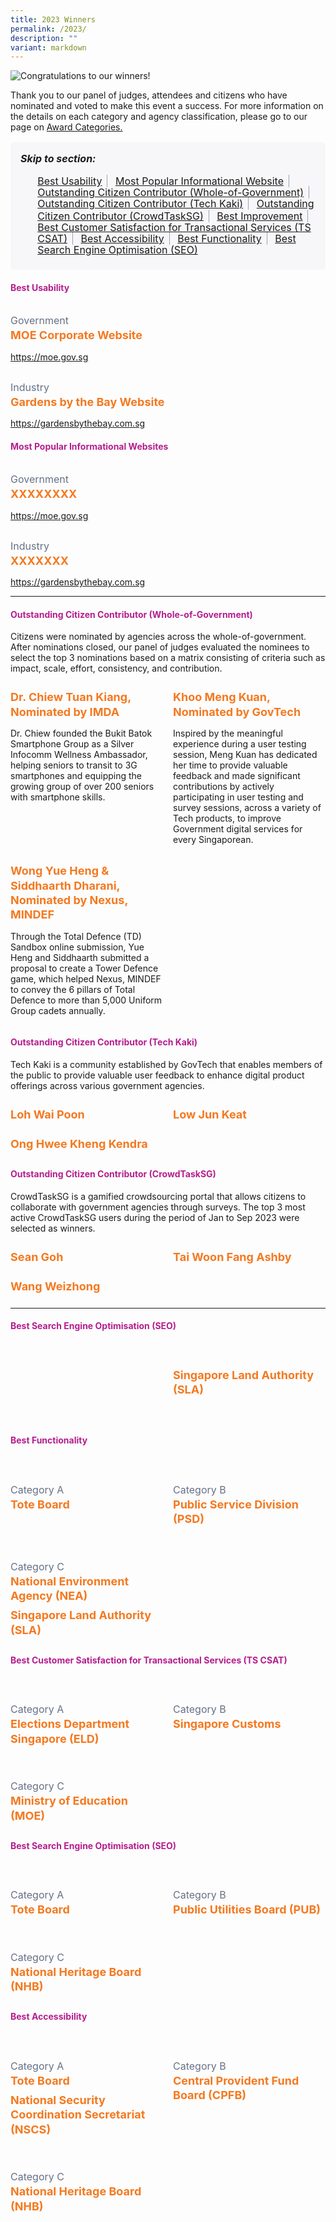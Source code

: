 ```yaml
---
title: 2023 Winners
permalink: /2023/
description: ""
variant: markdown
---
```

<style type="text/css">
.content h4, h4 {
    color: #B41E8E;
    font-weight: 700;
}
.winner {
    font-size: 1.125rem;
    color: #F47920;
    font-weight: 700;
    line-height: 1.3 !important;
    margin-top: 0;
    margin-bottom: 8px;
}
.classification {
    font-size: 1rem;
    color: #667085;
    line-height: 1.5 !important;
}
.grid-container {
    display: grid;
    gap: 1rem;
    justify-content: center;
    padding-top: 12px;
}
.g-col-2 {
    grid-template-columns: repeat(auto-fit, minmax(20rem, 2fr));
}
.g-col-3 {
    grid-template-columns: repeat(auto-fit, minmax(15rem, 3fr));
}
.grid-container figure {
    margin-left: 0;
    margin-right: 16px;
}
.grid-container .media+.media {
    border: 0 none !important;
    margin-top: 0 !important;
    padding: 0 !important;
}
#toc-panel {
    background-color: #F7F7F9;
    word-break: break-word;
    padding: 16px;
    border-radius: 4px;
    margin-top: 16px;
}
h5.toc-title {
    margin: 0;
    font-size: 1rem;
}
ul.toc-links {
    margin-top: 16px;
    margin-bottom: 8px;
    font-size: 1rem;
}
ul.toc-links li {
    display: inline;
    margin: 0 8px 0 0;
    padding-right: 8px;
    border-right: 1px solid #98A2B3;
    font-size: 1rem;
    line-height: 1rem;
}
ul.toc-links li:last-child {
    border-right: 0;
}
</style>
  <div><img alt="Congratulations to our winners!" src="/images/congrats_banner.png"></div>
  <p>Thank you to our panel of judges, attendees and citizens who have nominated and voted to make this event a success. For more information on the details on each category and agency classification, please go to our page on <a aria-label="Link to Award Categories page" href="/award-categories/">Award Categories.</a></p>
  <div role="navigation" id="toc-panel">
    <h5 class="toc-title">Skip to section:</h5>
    <ul class="toc-links">
      <li><a href="#bu">Best Usability</a></li>
      <li><a href="#popular">Most Popular Informational Website</a></li>
      <li><a href="#occ-wog">Outstanding Citizen Contributor (Whole-of-Government)</a></li>
      <li><a href="#occ-tk">Outstanding Citizen Contributor (Tech Kaki)</a></li>
      <li><a href="#occ-ctsg">Outstanding Citizen Contributor (CrowdTaskSG)</a></li>
      <li><a href="#improve">Best Improvement</a></li>
      <li><a href="#csat">Best Customer Satisfaction for Transactional Services (TS CSAT)</a></li>
      <li><a href="#accessibility">Best Accessibility</a></li>
      <li><a href="#functionality">Best Functionality</a></li>
      <li><a href="#seo">Best Search Engine Optimisation (SEO)</a></li>
    </ul>
  </div>
  <h4 id="bu" class="has-text-centered">Best Usability</h4>
  <div class="row is-multiline">
    <div class="col is-4">
      <figure class="image is-5by4 margin--none"><img alt="" src="/images/gov_moe.png"></figure>
    </div>
    <div class="col is-8">
      <div class="classification">Government</div>
      <div class="winner has-text-left">MOE Corporate Website</div>
      <p class="margin--top--none"><a target="_blank" href="https://moe.gov.sg">https://moe.gov.sg</a></p>
    </div>
    <div class="col is-4">
      <figure class="image is-5by4 margin--none"><img alt="" src="/images/industry_gbtb.png"></figure>
    </div>
    <div class="col is-8">
      <div class="classification">Industry</div>
      <div class="winner has-text-left">Gardens by the Bay Website</div>
      <p class="margin--top--none"><a target="_blank" href="https://gardensbythebay.com.sg">https://gardensbythebay.com.sg</a></p>
    </div>
  </div>
  <h4 id="popular" class="has-text-centered">Most Popular Informational Websites</h4>
  <div class="row is-multiline">
    <div class="col is-4">
      <figure class="image is-5by4 margin--none"><img alt="" src="/images/gov_moe.png"></figure>
    </div>
    <div class="col is-8">
      <div class="classification">Government</div>
      <div class="winner has-text-left">XXXXXXXX</div>
      <p class="margin--top--none"><a target="_blank" href="https://moe.gov.sg">https://moe.gov.sg</a></p>
    </div>
    <div class="col is-4">
      <figure class="image is-5by4 margin--none"><img alt="" src="/images/gov_moe.png"></figure>
    </div>
    <div class="col is-8">
      <div class="classification">Industry</div>
      <div class="winner has-text-left">XXXXXXX</div>
      <p class="margin--top--none"><a target="_blank" href="https://gardensbythebay.com.sg">https://gardensbythebay.com.sg</a></p>
    </div>
  </div>
  <hr>
  <h4 id="occ-wog" class="has-text-centered">Outstanding Citizen Contributor (Whole-of-Government)</h4>
  <p>Citizens were nominated by agencies across the whole-of-government. After nominations closed, our panel of judges evaluated the nominees to select the top 3 nominations based on a matrix consisting of criteria such as impact, scale, effort, consistency, and contribution.</p>
  <div class="grid-container g-col-3">
    <div class="col">
      <div class="winner has-text-left">Dr. Chiew Tuan Kiang, Nominated by IMDA</div>
      <p>Dr. Chiew founded the Bukit Batok Smartphone Group as a Silver Infocomm Wellness Ambassador, helping seniors to transit to 3G smartphones and equipping the growing group of over 200 seniors with smartphone skills.</p>
    </div>
    <div class="col">
      <div class="winner has-text-left">Khoo Meng Kuan, Nominated by GovTech</div>
      <p>Inspired by the meaningful experience during a user testing session, Meng Kuan has dedicated her time to provide valuable feedback and made significant contributions by actively participating in user testing and survey sessions, across a variety of Tech products, to improve Government digital services for every Singaporean.</p>
    </div>
    <div class="col">
      <div class="winner has-text-left">Wong Yue Heng &amp; Siddhaarth Dharani, Nominated by Nexus, MINDEF</div>
      <p>Through the Total Defence (TD) Sandbox online submission, Yue Heng and Siddhaarth submitted a proposal to create a Tower Defence game, which helped Nexus, MINDEF to convey the 6 pillars of Total Defence to more than 5,000 Uniform Group cadets annually.</p>
    </div>
  </div>
  <h4 id="occ-tk" class="has-text-centered">Outstanding Citizen Contributor (Tech Kaki)</h4>
      <p>Tech Kaki is a community established by GovTech that enables members of the public to provide valuable user feedback to enhance digital product offerings across various government agencies.</p>
  <div class="grid-container g-col-3">
    <div class="col">
      <div class="winner has-text-left">Loh Wai Poon</div>
    </div>
    <div class="col">
      <div class="winner has-text-left">Low Jun Keat</div>
    </div>
    <div class="col">
      <div class="winner has-text-left">Ong Hwee Kheng Kendra</div>
    </div>
  </div>
  <h4 id="occ-ctsg" class="has-text-centered">Outstanding Citizen Contributor (CrowdTaskSG)</h4>
      <p>CrowdTaskSG is a gamified crowdsourcing portal that allows citizens to collaborate with government agencies through surveys. The top 3 most active CrowdTaskSG users during the period of Jan to Sep 2023 were selected as winners.  </p>
  <div class="grid-container g-col-3">
    <div class="col">
      <div class="winner has-text-left">Sean Goh</div>
    </div>
    <div class="col">
      <div class="winner has-text-left">Tai Woon Fang Ashby</div>
    </div>
    <div class="col">
      <div class="winner has-text-left">Wang Weizhong</div>
    </div>
  </div>
  <hr>
  <h4 class="has-text-centered">Best Search Engine Optimisation (SEO)</h4>
  <div class="grid-container g-col-3">
    <div class="is-hidden-mobile">&nbsp;</div>
    <div>
      <article class="media">
        <figure class="media-left"><img src="/images/trophy2_2023.svg" alt=""></figure>
        <div class="media-content">
          <div class="content">
            <div class="winner">Singapore Land Authority (SLA)</div>
          </div>
        </div>
      </article>
    </div>
    <div class="is-hidden-mobile">&nbsp;</div>
  </div>
  <h4 id="functionality" class="has-text-centered">Best Functionality</h4>
  <div class="grid-container g-col-3">
    <article class="media">
      <figure class="media-left"><img src="/images/trophy2_2023.svg" alt=""></figure>
      <div class="media-content">
        <div class="content">
          <div class="classification">Category A</div>
          <div class="winner">Tote Board</div>
        </div>
      </div>
    </article>
    <article class="media">
      <figure class="media-left"><img src="/images/trophy2_2023.svg" alt=""></figure>
      <div class="media-content">
        <div class="content">
          <div class="classification">Category B</div>
          <div class="winner">Public Service Division (PSD)</div>
        </div>
      </div>
    </article>
    <article class="media">
      <figure class="media-left"><img src="/images/trophy2_2023.svg" alt=""></figure>
      <div class="media-content">
        <div class="content">
          <div class="classification">Category C</div>
          <div class="winner">National Environment Agency (NEA)</div>
          <div class="winner">Singapore Land Authority (SLA)</div>
        </div>
      </div>
    </article>
  </div>
  <h4 class="has-text-centered">Best Customer Satisfaction for Transactional Services  (TS CSAT) </h4>
  <div class="grid-container g-col-3">
    <article class="media">
      <figure class="media-left"><img src="/images/trophy2_2023.svg" alt=""></figure>
      <div class="media-content">
        <div class="content">
          <div class="classification">Category A</div>
          <div class="winner">Elections Department Singapore (ELD)</div>
        </div>
      </div>
    </article>
    <article class="media">
      <figure class="media-left"><img src="/images/trophy2_2023.svg" alt=""></figure>
      <div class="media-content">
        <div class="content">
          <div class="classification">Category B</div>
          <div class="winner">Singapore Customs</div>
        </div>
      </div>
    </article>
    <article class="media">
      <figure class="media-left"><img src="/images/trophy2_2023.svg" alt=""></figure>
      <div class="media-content">
        <div class="content">
          <div class="classification">Category C</div>
          <div class="winner">Ministry of Education (MOE)</div>
        </div>
      </div>
    </article>
  </div>
  <h4 class="has-text-centered">Best Search Engine Optimisation (SEO)</h4>
  <div class="grid-container g-col-3">
    <article class="media">
      <figure class="media-left"><img src="/images/trophy2_2023.svg" alt=""></figure>
      <div class="media-content">
        <div class="content">
          <div class="classification">Category A</div>
          <div class="winner">Tote Board</div>
        </div>
      </div>
    </article>
    <article class="media">
      <figure class="media-left"><img src="/images/trophy2_2023.svg" alt=""></figure>
      <div class="media-content">
        <div class="content">
          <div class="classification">Category B</div>
          <div class="winner">Public Utilities Board (PUB)</div>
        </div>
      </div>
    </article>
    <article class="media">
      <figure class="media-left"><img src="/images/trophy2_2023.svg" alt=""></figure>
      <div class="media-content">
        <div class="content">
          <div class="classification">Category C</div>
          <div class="winner">National Heritage Board (NHB)</div>
        </div>
      </div>
    </article>
  </div>
  <h4 class="has-text-centered">Best Accessibility</h4>
  <div class="grid-container g-col-3">
    <article class="media">
      <figure class="media-left"><img src="/images/trophy2_2023.svg" alt=""></figure>
      <div class="media-content">
        <div class="content">
          <div class="classification">Category A</div>
          <div class="winner">Tote Board</div>
          <div class="winner">National Security Coordination Secretariat (NSCS)</div>
        </div>
      </div>
    </article>
    <article class="media">
      <figure class="media-left"><img src="/images/trophy2_2023.svg" alt=""></figure>
      <div class="media-content">
        <div class="content">
          <div class="classification">Category B</div>
          <div class="winner">Central Provident Fund Board (CPFB)</div>
        </div>
      </div>
    </article>
    <article class="media">
      <figure class="media-left"><img src="/images/trophy2_2023.svg" alt=""></figure>
      <div class="media-content">
        <div class="content">
          <div class="classification">Category C</div>
          <div class="winner">National Heritage Board (NHB)</div>
        </div>
      </div>
    </article>
  </div>